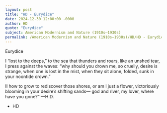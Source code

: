 ```yaml
---
layout: post
title: "HD - Eurydice"
date: 2024-12-30 12:00:00 -0000
author: HD
quote: "Eurydice"
subject: American Modernism and Nature (1910s–1930s)
permalink: /American Modernism and Nature (1910s–1930s)/HD/HD - Eurydice
---
```


Eurydice

I
          “lost to the deeps,”
     to the sea
     that thunders and roars,
like an unshed tear,
    I press against the waves:
     “why should you drown me,
     so cruelly,
desire is strange,
     when one is lost in the mist,
     when they sit alone,
     folded, sunk
     in your noontide crown.”
       
   II
how to grow
    to rediscover those shores,
or am I just a flower,
victoriously blooming
   in your desire’s shifting sands—
     god and river, my lover,
     where have you gone?”
   —H.D.

- HD
